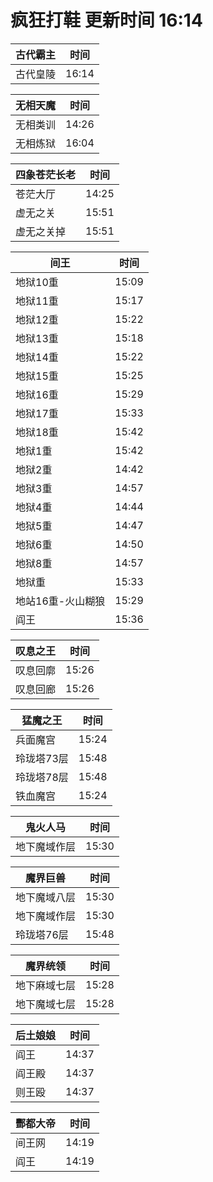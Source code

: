 # 疯狂打鞋 更新时间 16:14

| 古代霸主   | 时间    |
|--------|-------|
| 古代皇陵 | 16:14 |

| 无相天魔   | 时间    |
|--------|-------|
| 无相类训 | 14:26 |
| 无相炼狱 | 16:04 |

| 四象苍茫长老   | 时间    |
|--------|-------|
| 苍茫大厅 | 14:25 |
| 虚无之关 | 15:51 |
| 虚无之关掉 | 15:51 |

| 间王   | 时间    |
|--------|-------|
| 地狱10重 | 15:09 |
| 地狱11重 | 15:17 |
| 地狱12重 | 15:22 |
| 地狱13重 | 15:18 |
| 地狱14重 | 15:22 |
| 地狱15重 | 15:25 |
| 地狱16重 | 15:29 |
| 地狱17重 | 15:33 |
| 地狱18重 | 15:42 |
| 地狱1重 | 15:42 |
| 地狱2重 | 14:42 |
| 地狱3重 | 14:57 |
| 地狱4重 | 14:44 |
| 地狱5重 | 14:47 |
| 地狱6重 | 14:50 |
| 地狱8重 | 14:57 |
| 地狱重 | 15:33 |
| 地站16重-火山糊狼 | 15:29 |
| 阎王 | 15:36 |

| 叹息之王   | 时间    |
|--------|-------|
| 叹息回廓 | 15:26 |
| 叹息回廊 | 15:26 |

| 猛魔之王   | 时间    |
|--------|-------|
| 兵面魔宫 | 15:24 |
| 玲珑塔73层 | 15:48 |
| 玲珑塔78层 | 15:48 |
| 铁血魔宫 | 15:24 |

| 鬼火人马   | 时间    |
|--------|-------|
| 地下魔域作层 | 15:30 |

| 魔界巨兽   | 时间    |
|--------|-------|
| 地下魔域八层 | 15:30 |
| 地下魔域作层 | 15:30 |
| 玲珑塔76层 | 15:48 |

| 魔界统领   | 时间    |
|--------|-------|
| 地下麻域七层 | 15:28 |
| 地下魔域七层 | 15:28 |

| 后土娘娘   | 时间    |
|--------|-------|
| 阎王 | 14:37 |
| 阎王殿 | 14:37 |
| 则王殴 | 14:37 |

| 酆都大帝   | 时间    |
|--------|-------|
| 间王网 | 14:19 |
| 阎王 | 14:19 |
